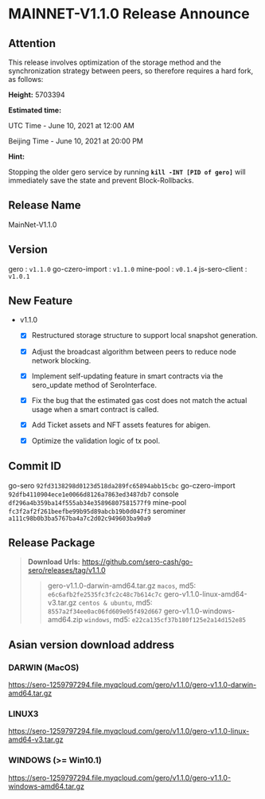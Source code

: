 # MAINNET-V1.1.0 Release Announce



## Attention

This release involves optimization of the storage method and the synchronization strategy between peers,  so therefore requires a hard fork, as follows:

**Height:** 5703394 

**Estimated time:**

  UTC Time - June 10, 2021 at 12:00 AM

  Beijing Time - June 10, 2021 at 20:00 PM

**Hint:**

  Stopping the older gero service by running **`kill -INT [PID of gero]`** will immediately save the state and prevent Block-Rollbacks.



## Release Name

MainNet-V1.1.0




## Version

gero :  `v1.1.0`
go-czero-import :  `v1.1.0`
mine-pool :  `v0.1.4`
js-sero-client :  `v1.0.1`



## New Feature

* v1.1.0
  - [x] Restructured storage structure to support local snapshot generation.
  - [x] Adjust the broadcast algorithm between peers to reduce node network blocking.
  - [x] Implement self-updating feature in smart contracts via the sero_update method of SeroInterface.
  - [x] Fix the bug that the estimated gas cost does not match the actual usage when a smart contract is called.
  - [x] Add Ticket assets and NFT assets features for abigen.
  - [x] Optimize the validation logic of tx pool.



## Commit ID

go-sero `92fd3138298d0123d518da289fc65894abb15cbc`
go-czero-import `92dfb4110904ece1e0066d8126a7863ed3487db7`
console `df296a4b359ba14f555ab34e35896807581577f9`
mine-pool `fc3f2af2f261beefbe99b95d89abcb19b0d047f3`
serominer `a111c98b0b3ba5767ba4a7c2d02c949603ba90a9`



## Release Package

> **Download Urls:** https://github.com/sero-cash/go-sero/releases/tag/v1.1.0
>
> > gero-v1.1.0-darwin-amd64.tar.gz `macos`, md5: `e6c6afb2fe2535fc3fc2c48c7b614c7c`
> > gero-v1.1.0-linux-amd64-v3.tar.gz `centos & ubuntu`, md5: `8557a2f34ee0ac06fd609e05f492d667`
> > gero-v1.1.0-windows-amd64.zip `windows`, md5: `e22ca135cf37b180f125e2a14d152e85`



## Asian version download address

### DARWIN (MacOS)

https://sero-1259797294.file.myqcloud.com/gero/v1.1.0/gero-v1.1.0-darwin-amd64.tar.gz

### LINUX3

https://sero-1259797294.file.myqcloud.com/gero/v1.1.0/gero-v1.1.0-linux-amd64-v3.tar.gz

### WINDOWS (>= Win10.1)

https://sero-1259797294.file.myqcloud.com/gero/v1.1.0/gero-v1.1.0-windows-amd64.tar.gz

